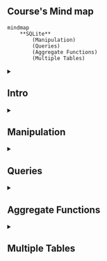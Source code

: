 ## Course's Mind map

```mermaid
mindmap
	**SQLite**
		(Manipulation)
		(Queries)
		(Aggregate Functions)
		(Multiple Tables)
```

<details>
	<summary><h2>Intro</h2></summary>
	
### What is SQLite

##### SQLite é um moto de banco de dados. Ele permite usuários interagir com um banco de dados relacional. Em SQLite, o banco de dados é armazenado em um único arquivo. Esse fato permite uma grande acessibilidade: copiar um banco de dados não é mais complicado do que copiar um arquivo qualquer.

<br>

### Drawbacks To SQLite

##### A sua característica de ser portável o faz uma escolha ruim para quando muito usuários estão atualizando a tabela ao mesmo tempo (para manter integridade, somente um usuário por vez pode alterar a tabela). Ele também não oferece tantas funcionalidades quantos outros motores de banco de dados. Por último, SQLite não valida tipo de dados: onde muito bancos de dados rejeitariam dados que não estão de acordo com o esquema da tabela, SQLite permite a usuários armazenar dados de qualquer tipo em qualquer coluna.

<br>

### Uses for SQLite

##### Mesmo considerando os pontos negativos. os benefícios de ser capaz de acesar e manipular um banco de dados sem envolver uma aplicação servidor são enormes. SQLite é usado mundialmente onde faz sentido armazenar o banco de dados no mesmo dispositivo da aplicação.

<br>

### Introduction to SQL

##### SQL, Structured Query Language, é uma linguagem de programação projetada para gerenciar dados armazenados em um banco de dados relacional. Os comando cobertos nesse curso utiliza SQLite Relational Database Management System.

<br>

### Relational Database

##### Um banco de dados relacional é um banco de dados que organiza informação em uma ou mais tabelas. Uma tabela é uma coleção de dados organizados em linhas e colunas. Tabelas são também conhecidas como relações. Uma coluna é um conjunto de características de um tipo particular. Uma linha é um registro único em uma tabela.

</details>

<details>
	<summary><h2>Manipulation</h2></summary>

```mermaid
mindmap
**Manipulation**
	(CREATE)
	(INSERT INTO)
	(SELECT)
	(ALTER)
	(UPDATE)
	(DELETE)
	(Constraints)
```

### Statements

##### O código abaixo é uma declaração. Uma declaração é um texto que banco de dados reconhece como um comando válido. Declarações sempre terminam con ponto e vírgula.

```sql
CREATE TABLE table_name
(
   column_1 data_type, 
   column_2 data_type, 
   column_3 data_type
);
```

##### 1. <code>CREATE TABLE</code> é um comando. Comandos performam tarefas específicas em SQL. Por convenção, comando são escrito em caxa-alta.
##### 2. <code>table_name</code> se refere ao nome da tabela o qual o comando se aplica.
##### 3. <code>column_1 data_type, column_2 data_type, column_3 data_type</code> são parâmetros. Parâmetros são uma lista de colunas, tipos de dados ou valores que são passados para um comando como sendo um argumento.

<br>


### CREATE

##### Declarações <code>CREATE</code> nos permite crair uma nova tabela em um banco de dados. VOcê pode usar <code>CREATE</code> a qualquer momento para criar uma nova tabela do princípio.

```sql
CREATE TABLE celebs
(
   id INTEGER, 
   name TEXT, 
   age INTEGER
);
```

##### 1. <code>CREATE TABLE</code> é um comando que conta ao SQL que você quer criar uma nova tabela
##### 2. <code>celebs</code> é o nome da tabela;
##### 3. <code>(id INTEGER, name TEXT, age INTEGER)</code> é uma lista de parâmetros definindo cada coluna ou atributo na table e seu tipo de dado.
- <code>id</code> é a primeira coluna da tabela e armazena valores do tipo <code>INTEGER</code>.
- <code>name</code> é a segundo coluna e armazena valores do tipo <code>TEXT</code>.
- <code>age</code> é a terceira coluna e armazena valores to tipo <code>INTEGER</code>.

<br>


### INSERT

##### A declaração <code>INSERT</code> insere uma nova linha na coluna. Nós podemos usar esse comando sempre que for necessário adicionar novas colunas.

```sql
INSERT INTO celebs (id, name, age) 
VALUES (1, 'Justin Bieber', 29);
```

##### 1. <code>INSERT INTO</code> é o comando que adiciona os dados a uma especificada coluna.
##### 2. <code>VALUES</code> é comando que indica os valores que estão sendo inseridos para cada coluna na ordem criada.

<br>


### SELECT

##### A declaração <code>SELECT</code> é utilizadas para recupear dados de uma banco de dados.

```sql
SELECT name FROM celebs;
```

##### 1. <code>SELECT</code> é o comando que indica que essa declaração é uma consulta.
##### 2. <code>FROM celebs</code> especifica o nome da tabela da qual os dados foram consultados.

<br>


```sql
SELECT * FROM celebs;
```

##### <code>*</code> é um caractere coringa especial que estivemos usando até então. Ele nos permite selecionar toda coluna em uma tabela sem ter que nomear cada uma individualmente.

<br>


### ALTER

##### A declaração <code>ALTER TABLE</code> juntamente com <code>ADD COLUMN</code> e <code>RENAME TO</code> permitem alterar a estrutura de uma tabela.

```sql
ALTER TABLE celebs 
ADD COLUMN twitter_handle TEXT;
```

##### 1. <code>ALTER TABLE</code> é o comando que permite você fazer mudanças específicas.
##### 2. <code>ADD COLUMN</code> é o comando que permite você adicionar coluna.
##### 3. <code>RENAME TO</code> é o comando que permite alterar o nome de uma tabela ou coluna;

```sql
ALTER TABLE celebs
RENAME TO celebrities;
```
_Alterando nome da tabela_

```sql
ALTER TABLE celebs
RENAME expenses TO cost; 
```
_Alterando nome da coluna_

<br>


### UPDATE

##### A declaração <code>UPDATE SET</code> permite editar uma linha de uma coluna da tabela com um novo valor que for passado para a declaração.

```sql
UPDATE celebs SET twitter_handle = '@taylorswift13' WHERE id = 4; 
```

##### 1. <code>UPDATE</code> é o comando que edita uma linha da tabela.
##### 2. <code>SET</code> é o comando que especifica a coluna e depois o parâmetro (entre aspas ou não a depender do tipo de dado) que ficará no lugar do anterior.
##### 3. <code>WHERE</code> é comando que especifica qual linha da coluna selecionada será alterada se o parâmetro for verdadeiro. Apesar de não ser necesário para o restante do comando funcionar, se não for acrescentado, todas as linhas da coluna possuirão o mesmo valor passado como parâmetro. Por isso mesmo, é necessária a utilização de um valor que seja único para cada linha da tabela.

<br>


### DELETE

<p>A declaração <code>DELETE FROM</code> apaga uma ou mais linhas de uma tabela.</p>

```sql
DELETE FROM celebs 
WHERE twitter_handle IS NULL;
```

##### 1. <code>DELETE FROM</code> é o comando que permite deletar uma mais linhas de uma tabela.
##### 2. <code>WHERE</code> especifica uma ou mais linhas que serão deletadas confome o parâmetro for verdadeiro.
##### 3. <code>IS NULL</code> é o parâmetro que será analizado com verdadeiro ou não.

<br>


### Constraints

##### As restrições são utilizadas para informar ao sistema de banco de dados que certas colunas possuem características adicionais e que essas características devem ser seguidas.

```sql
CREATE TABLE celebs
(
   id INTEGER PRIMARY KEY, 
   name TEXT UNIQUE,
   date_of_birth TEXT NOT NULL,
   date_of_death TEXT DEFAULT 'Not Applicable'
);
```

##### 1. <code>PRIMARY KEY</code> é a restrição que define uma coluna da tabela como sendo o identificador universal da própria tabela e que não pode ser repetido. Somente é permitida uma restrição dessa por tabela.

##### 2. <code>UNIUE</code> é a restrição que diz que determinada coluna tem um valor único que não pode ser repetido. Tem semelhança com <code>PRIMARY KEY</code> mas não a mesma função.

##### 3. <code>NOT NULL</code> é a restrição que impede a inserção de nova linha em branco na coluna em questão que sejam em branco.

##### 4. <code>DEFAULT</code> é a restrição que declara outro valor padrão caso, na hora de inserção de uma nova linha, esse valor esteja em branco

<br>


</details>

<details>
	<summary><h2>Queries</h2></summary>

```mermaid
mindmap
	**Queries**
		(SELECT)
		(AS)
		(DISTINCT)
		(WHERE)
		(LIKE I, II)
		(IS NULL)
		(BETWEEN)
		(AND)
		(OR)
		(ORDER BY)
		(LIMIT)
		(CASE)
```

### Introduction

##### Um dos principais propósitos de uma linguagem SQL é recuperar informação armazenada no banco de dados. Isso é comumente conhecido como consulta. Consultas permitem-nos comunicar com um banco de dados perguntando e ele devolvendo um conjunto de resultados com dados relevantes.

```sql
SELECT * FROM movies;
```

<br>

 
### SELECT

##### Anteriormente, nós aprendemos que o comando <code>SELECT</code> é usado toda vez que você quer consultar dados de um banco de dados. O <code>*</code> significa que todas as colunas da tabela <code>movies</code> serão recuperadas.

##### Suponha que nós estamos somente interessados em duas das colunas. Nós podemos selecionar colunas individualmente pelo seus nomes.

```sql
SELECT column1, column2 FROM table_name;
```

<br>


### AS

```sql
SELECT name AS 'Titles'
FROM movies;
```

##### 1. <code>AS</code> é a declaração que permite modificar o noma da coluna somente na hora da exibição, mas não modificar de fato na tabela. Está mais para um recurso visual. No caso acima, ao invés de exibir <code>name</code> será exibido <code>Titles.</code>

<br>


### Distinct

```sql
SELECT DISTINCT year FROM movies;
```

##### 1. A declaração <code>DISTINCT</code> é utilizado para exibir linhas de um coluna que possuem valores não repetidos. No caso acima, todas as linhas onde a coluna <code>year</code> possui valores distintos.

<br>


### WHERE

```sql
SELECT * FROM movies WHERE year > 1999;
```

##### 1. <code>WHERE</code> é a declaração que especifica qual linha da coluna selecionada será alterada se o parâmetro for verdadeiro.
##### 2. Podem ser utilizados os seguintes operadores relacionais em conjunto com <code>WHERE</code>:

- <code>=</code>: igual a
- <code>!=</code> diferente de
- <code>></code> maior que
- <code><</code> menor que
- <code>>=</code> maior ou igual a
- <code><=</code> menor ou igual a

<br>


### LIKE

##### O comando <code>LIKE</code> é utilizado em conjunção com <code>SELECT FROM</code> e <code>WHERE</code> para filtrar os dados de uma coluna semelhante ao parâmetro.

```sql
SELECT * FROM movies WHERE name LIKE 'A%';
```

##### 1. Utilizando o caractere coringa <code>%</code> no início do parâmetro, o comando vai procurar qualquer linha que começe com a letra 'A' ou 'a', tanto na forma caixa-alta ou caixa-baixa. É possível buscar por linhas com terminem com mais de um caractere.

<br>

```sql
SELECT * FROM movies WHERE name LIKE '%A';
```

##### 1. Utilizando o caractere coringa <code>%</code> no final do parâmetro, o comando vai procurar qualquer linha que termine com a letra 'A' ou 'a', tanto na forma caixa-alta ou caixa-baixa. É possível buscar por linhas com terminem com mais de um caractere.

<br>

```sql
SELECT * FROM movies WHERE name LIKE '%man%';
```

##### 1. Utilizando o caractere coringa <code>%</code> no início e fim do parâmetro, o comando vai procurar qualquer linha que contenha o texto 'man', tanto na forma caixa-alta ou caixa-baixa._

<br>

```sql
SELECT * FROM movies WHERE name LIKE 'B%A';
```

##### 1. Utilizando o caractere coringa <code>%</code> no meio do parâmetro, o comando vai procurar qualquer linha que começe com 'B' e termine com 'A', tanto na forma caixa-alta ou caixa-baixa.

<br>


### NULL (IS NULL, IS NOT NULL)

##### Esse comando serve para identificar se determinada linha de uma coluna possui ou não o valor em branco ou nulo que não passado no momento de insersação dos dados.

```sql
SELECT name FROM movies WHERE imdb_rating IS NOT NULL;
```
##### 1. no código acima vão ser exibidas a linhas da coluna imd_rating que não sejam nulo

```sql
SELECT name FROM movies WHERE imdb_rating IS NULL;
```
##### 1. no código acima vão ser exibidas a linhas da coluna imd_rating que sejam nulo

<br>


### BETWEEN

##### Essa declaração serve para consultar valores que estejam no alcance delimitado pela consulta, utilizando sempre o comando <code>WHERE</code> para auxiliar quais dados buscar. Quando do uso, o comportamento desse comando é diferente de letras para números.

```sql
SELECT * FROM movies WHERE year BETWEEN 1990 AND 1999;
```

##### Irá pesquisar os anos de 1990 até 1999 inclusive

<br>

```sql
SELECT * FROM movies WHERE name BETWEEN 'A' AND 'J';
```

##### Irá pesquisar os nome dos filmes que comecem entre A e J não inclusivo, ou seja, até a letra I

<br>

```sql
SELECT * FROM movies WHERE year < 1985;
```

##### Também é possível utilizar operadores relacionais no lugar do comando <code>BETWEEN</code>. O código acima irá retornar todos os filmes com o ano de lançamento menor que 1985

<br>

### AND e OR

<p>Assim como na programação, é possível fazer comparações lógicas entre condições na linguagem SQL. Quando utilizando <code>AND</code> somente é feita a consulta quando as duas condições são verdadeiras. Quando <code>OR</code> basta que apena uma das condições seja verdadeira para a consulta ser realizada.</p>

```sql
SELECT * FROM movies WHERE year BETWEEN 1990 AND 1999 AND genre = 'romance';
```

##### Comparação feita entre <code>BETWEEN 1990 AND 1999</code> e <code>genre = 'romance'</code>

<br>

```sql
SELECT * FROM movies WHERE year < 1985 OR genre = 'horror';
```

##### Comparação feita entre <code>year < 1985</code> e <code>genre = 'horror'</code>

<br>


### ORDERY BY

#### Esse comando é utilizado para ordenar as linhas da tabela através do uso de uma coluna como referência. Utilize os comandos <code>ASC</code> para ordenação ascendente e <code>DESC</code> para ordenação descendente. Por padrão a ordenação é feita do menor para o maior, seja número ou texto.

```sql
SELECT * FROM movies ORDER BY name;
```

##### Nesse caso, as linhas serão ordenada em ordem alfabética

<br>

```sql
SELECT * FROM movies WHERE imdb_rating > 8 ORDER BY year DESC;
```

##### Note que o <code>ORDER BY</code> vem depois de <code>WHERE</code> (se estiver presente)

<br>

```sql
SELECT * FROM movies WHERE year BETWEEN 1990 AND 1999 AND genre = 'romance' ORDER BY year;
```

#### É possível aplicar ordem depois de condições

<br>


### LIMIT

##### Possui a função de limitar a quantidade de linhas que serão buscadas na consulta.

```sql
SELECT * FROM movies WHERE imdb_rating > 8 LIMIT 10;
```

##### É possível utilizar com ou sem outros comandos de consulta.

<br>


### CASE

##### Essa declaração permite criar uma avaliação de múltiplas condições de maneira mais organizada. E permite, também, nova ação caso seja verdadeira tal condição. Entre o comando <code>WHEN</code> e <code>THEN</code> é possível diferentes tipos de condições. Em teoria, não há limite para quais combinações, porém, cuidado, pois elas podem ficar redundantes.

```sql
SELECT name,

CASE

  WHEN imdb_rating > 8 THEN 'Above average'

  WHEN imdb_rating > 9 THEN 'Crazy shit'

  WHEN imdb_rating > 6 THEN 'Good at best'

  ELSE 'Dumpster fire'

END AS 'Notinhas'

FROM movies;
```

##### 1. <code>CASE</code> é utilizado para criar múltiplas condições. 
##### 2. <code>WHEN</code> é utilizada para avaliar se um conjunto de comparações lógicas são verdadeiras.
##### 3. <code>THEN</code> caso seja a comparação verdadeira, retorne alguma informação.
##### 4. <code>ELSE</code> caso nenhuma comparação lógica seja verdadeira, retorne a consulta com a alguma informação.
##### 5. <code>END</code> declaração utilizada para dar fim às múltiplas condições iniciada pelo <code>CASE</code> e dar nome à coluna adicional que irá retornar as informações.

<br>


</details>


<details>
	<summary><h2>Aggregate Functions</h2></summary>

</details>

<details>
	<summary><h2>Multiple Tables</h2></summary>

</details>
